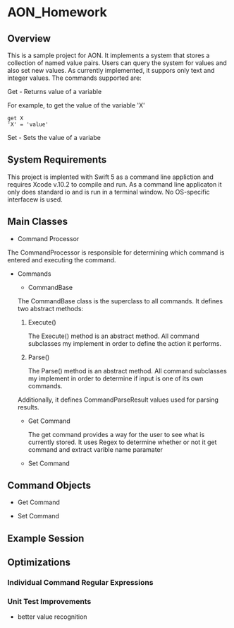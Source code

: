 # AON_Homework

## Overview

This is a sample project for AON.  It implements a system that stores a collection of named value pairs. Users can query the system for values and also set new values.  As currently implemented, it suppors only text and integer values.  The commands supported are:

Get - Returns value of a variable

For example, to get the value of the variable 'X'
```
get X
'X' = 'value'
```

Set - Sets the value of a variabe


## System Requirements
This project is implented with Swift 5 as a command line appliction and requires Xcode v.10.2 to compile and run. As a command line applicaton it only does standard io and is run in a terminal window.  No OS-specific interfacew is used.

## Main Classes
* Command Processor

The CommandProcessor is responsible for determining which command is entered and executing the command.  

* Commands
  * CommandBase
  
  The CommandBase class is the superclass to all commands. It defines two abstract methods:
    1. Execute()
    
         The Execute() method is an abstract method. All command subclasses my implement in order to define the action it performs. 
    2. Parse()
    
         The Parse() method is an abstract method.  All command subclasses my implement in order to determine if input is one of its own commands.  
  
  
  Additionally, it defines CommandParseResult values used for parsing results.
  
  * Get Command
  
    The get command provides a way for the user to see what is currently stored. It uses Regex to determine whether or not it get command and extract varible name paramater
    
  * Set Command
  
## Command Objects
* Get Command

* Set Command

## Example Session


## Optimizations

### Individual Command Regular Expressions

### Unit Test Improvements
* better value recognition
